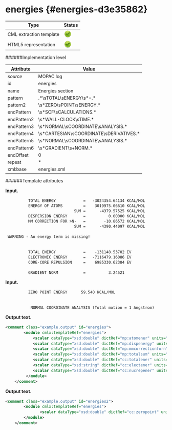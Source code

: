 # energies {#energies-d3e35862}


| Type                                                                                                                                                                                                  | Status                                                                                                                                                                                                |
|----|----|
| CML extraction template                                                                                                                                                                               | ![](/imgs/Total.png)                                                                                                                                                                                  |
| HTML5 representation                                                                                                                                                                                  | ![](/imgs/Total.png)                                                                                                                                                                                  |

######Implementation level

| Attribute                                                                                                                                                                                             | Value                                                                                                                                                                                                 |
|----|----|
| *source*                                                                                                                                                                                              | MOPAC log                                                                                                                                                                                             |
| id                                                                                                                                                                                                    | energies                                                                                                                                                                                              |
| name                                                                                                                                                                                                  | Energies section                                                                                                                                                                                      |
| pattern                                                                                                                                                                                               | .\*\\sTOTAL\\sENERGY\\s\*=.\*                                                                                                                                                                         |
| pattern2                                                                                                                                                                                              | \\s\*ZERO\\sPOINT\\sENERGY.\*                                                                                                                                                                         |
| endPattern                                                                                                                                                                                            | \\s\*SCF\\sCALCULATIONS.\*                                                                                                                                                                            |
| endPattern2                                                                                                                                                                                           | \\s\*WALL-CLOCK\\sTIME.\*                                                                                                                                                                             |
| endPattern3                                                                                                                                                                                           | \\s\*NORMAL\\sCOORDINATE\\sANALYSIS.\*                                                                                                                                                                |
| endPattern4                                                                                                                                                                                           | \\s\*CARTESIAN\\sCOORDINATE\\sDERIVATIVES.\*                                                                                                                                                          |
| endPattern5                                                                                                                                                                                           | \\s\*NORMAL\\sCOORDINATE\\sANALYSIS.\*                                                                                                                                                                |
| endPattern6                                                                                                                                                                                           | \\s\*GRADIENT\\s+NORM.\*                                                                                                                                                                              |
| endOffset                                                                                                                                                                                             | 0                                                                                                                                                                                                     |
| repeat                                                                                                                                                                                                | \*                                                                                                                                                                                                    |
| xml:base                                                                                                                                                                                              | energies.xml                                                                                                                                                                                          |

######Template attributes

**Input.**

              TOTAL ENERGY            =   -3024354.64134 KCAL/MOL
              ENERGY OF ATOMS         =    3019975.06610 KCAL/MOL
                                  SUM =      -4379.57525 KCAL/MOL
              DISPERSION ENERGY       =          0.00000 KCAL/MOL
              MM CORRECTION FOR >N-   =        -10.86572 KCAL/MOL
                                  SUM =      -4390.44097 KCAL/MOL

     WARNING - An energy term is missing!


              TOTAL ENERGY            =    -131148.53702 EV
              ELECTRONIC ENERGY       =   -7116479.16086 EV
              CORE-CORE REPULSION     =    6985330.62384 EV

              GRADIENT NORM           =          3.24521
        

**Input.**

              ZERO POINT ENERGY      59.540 KCAL/MOL


               NORMAL COORDINATE ANALYSIS (Total motion = 1 Angstrom)   
        

**Output text.**

```xml
<comment class="example.output" id="energies">
        <module cmlx:templateRef="energies">
            <scalar dataType="xsd:double" dictRef="mp:atomener" units="nonsi:hartree">4812.63226533696</scalar>
            <scalar dataType="xsd:double" dictRef="mp:dispenergy" units="nonsi:hartree">0.0</scalar>
            <scalar dataType="xsd:double" dictRef="mp:mmcorrectionforn" units="nonsi:hartree">-0.017315611392</scalar>
            <scalar dataType="xsd:double" dictRef="mp:totalsum" units="nonsi:hartree">-6.996606729791999</scalar>
            <scalar dataType="xsd:double" dictRef="cc:totalener" units="nonsi:hartree">-4819.618085616211</scalar>
            <scalar dataType="xsd:string" dictRef="cc:electener" units="nonsi:hartree">-261525.69025120902</scalar>
            <scalar dataType="xsd:double" dictRef="cc:nucrepener" units="nonsi:hartree">256706.07216559278</scalar>
         </module>         
    </comment>
```

**Output text.**

```xml
<comment class="example.output" id="energies2">
        <module cmlx:templateRef="energies">
               <scalar dataType="xsd:double" dictRef="cc:zeropoint" units="nonsi:hartree">0.094882944</scalar>
        </module>
    </comment>
```
